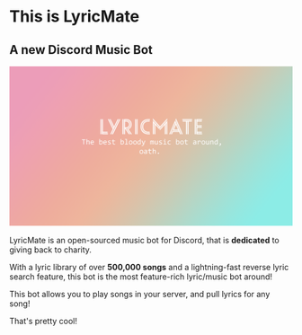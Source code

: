 # This is LyricMate
## A new Discord Music Bot

![LyricMate](https://raw.githubusercontent.com/1MaddieX/LyricMateBot/master/assets/banner.png)

LyricMate is an open-sourced music bot for Discord, that is **dedicated** to giving back to charity. 

With a lyric library of over **500,000 songs** and a lightning-fast reverse lyric search feature, this bot is the most feature-rich lyric/music bot around!

This bot allows you to play songs in your server, and pull lyrics for any song!

That's pretty cool!


